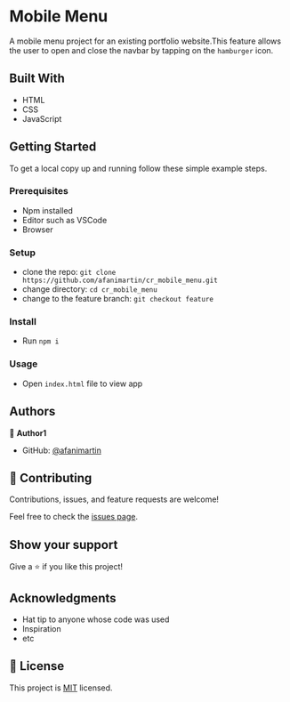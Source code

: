# Mobile Menu
A mobile menu project for an existing portfolio website.This feature allows the user to open and close the navbar by tapping on the `hamburger` icon.

## Built With
- HTML
- CSS
- JavaScript

## Getting Started
To get a local copy up and running follow these simple example steps.

### Prerequisites
- Npm installed
- Editor such as VSCode
- Browser

### Setup
- clone the repo: `git clone https://github.com/afanimartin/cr_mobile_menu.git`
- change directory: `cd cr_mobile_menu`
- change to the feature branch: `git checkout feature`

### Install
- Run `npm i`

### Usage
- Open `index.html` file to view app

## Authors

👤 **Author1**

- GitHub: [@afanimartin](https://github.com/afanimartin)

## 🤝 Contributing

Contributions, issues, and feature requests are welcome!

Feel free to check the [issues page](../../issues/).

## Show your support

Give a ⭐️ if you like this project!

## Acknowledgments

- Hat tip to anyone whose code was used
- Inspiration
- etc

## 📝 License

This project is [MIT](./MIT.md) licensed.
